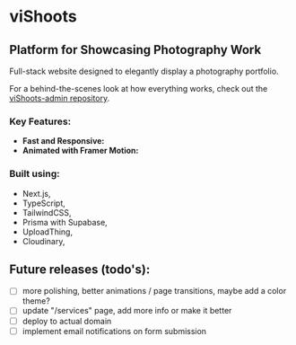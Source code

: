 # viShoots

## Platform for Showcasing Photography Work

Full-stack website designed to elegantly display a photography portfolio.

For a behind-the-scenes look at how everything works, check out the [viShoots-admin repository](https://github.com/gileanu/vishoots-admin).

### Key Features:

- **Fast and Responsive:**
- **Animated with Framer Motion:**

### Built using:

- Next.js,
- TypeScript,
- TailwindCSS,
- Prisma with Supabase,
- UploadThing,
- Cloudinary,

## Future releases (todo's):

- [ ] more polishing, better animations / page transitions, maybe add a color theme?
- [ ] update "/services" page, add more info or make it better
- [ ] deploy to actual domain
- [ ] implement email notifications on form submission
